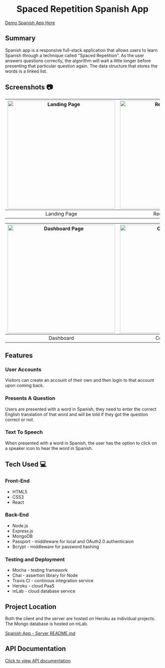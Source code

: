 <h1 align="center">Spaced Repetition Spanish App</h1>

[Demo Spanish App Here](https://spanish-app-client.herokuapp.com/)

## Summary
Spanish app is a responsive full-stack application that allows users to learn Spanish through a technique called "Spaced Repetition". As the user answers questions correctly, the algorithm will wait a little longer before presenting that particular question again. The data structure that stores the words is a linked list.

## Screenshots :camera:
| <img alt="Landing Page" src="https://github.com/thinkful-ei23/Spanish-Client-Alex-David/blob/master/assets/Landing_Page.jpg" width="350"> | <img alt="Registration Page" src="https://github.com/thinkful-ei23/Spanish-Client-Alex-David/blob/master/assets/Registration_Page.jpg" width="350"> | <img alt="Login Page" src="https://github.com/thinkful-ei23/Spanish-Client-Alex-David/blob/master/assets/Login_Page.jpg" width="350"> |
|:---:|:---:|:---:|
| Landing Page | Registration Page | Login Page |

| <img alt="Dashboard Page" src="https://github.com/thinkful-ei23/Spanish-Client-Alex-David/blob/master/assets/Dashboard_Page.jpg" width="350"> | <img alt="Correct Answer" src="https://github.com/thinkful-ei23/Spanish-Client-Alex-David/blob/master/assets/Question_Correct.jpg" width="350"> | <img alt="Incorrect Answer" src="https://github.com/thinkful-ei23/Spanish-Client-Alex-David/blob/master/assets/Question_Incorrect.jpg" width="350"> |
|:---:|:---:|:---:|
| Dashboard | Correct Answer | Incorrect Answer |

## Features

### User Accounts
Visitors can create an account of their own and then login to that account upon coming back.

### Presents A Question 
Users are presented with a word in Spanish, they need to enter the correct English translation of that word and will be told if they got the question correct or not.

### Text To Speech
When presented with a word in Spanish, the user has the option to click on a speaker icon to hear the word in Spanish.

## Tech Used :computer:

### Front-End
* HTML5
* CSS3
* React

### Back-End
* Node.js
* Express.js
* MongoDB
* Passport - middleware for local and OAuth2.0 authenticaion
* Bcrypt - middleware for password hashing

### Testing and Deployment
* Mocha - testing framework
* Chai - assertion library for Node
* Travis Cl - continous integration service
* Heroku - cloud PaaS
* mLab - cloud database service

## Project Location
Both the client and the server are hosted on Heroku as individual projects. The Mongo database is hosted on mLab.

[Spanish App - Server README.md](https://github.com/thinkful-ei23/Spanish-Server-Alex-DavidF/blob/master/README.md)

## API Documentation
[Click to view API documentation](https://documenter.getpostman.com/view/4458639/RzfasXcs)
